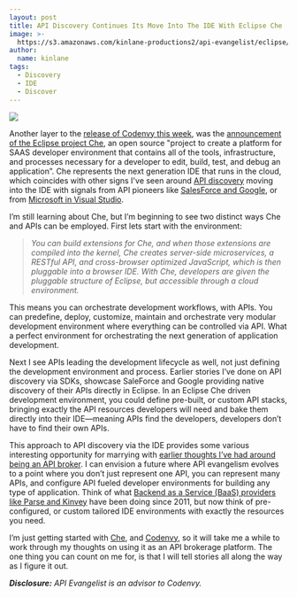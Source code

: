 ```yaml
---
layout: post
title: API Discovery Continues Its Move Into The IDE With Eclipse Che
image: >-
  https://s3.amazonaws.com/kinlane-productions2/api-evangelist/eclipse/eclipse-logo.png
author:
  name: kinlane
tags:
  - Discovery
  - IDE
  - Discover
---
```

[![](https://s3.amazonaws.com/kinlane-productions2/api-evangelist/eclipse/eclipse-logo.png)](https://projects.eclipse.org/proposals/flare)

Another layer to the [release of Codenvy this week](http://apievangelist.com/2014/10/29/now-our-development-environment-is-now-containerized-and-scalable-like-our-production-environment/), was the [announcement of the Eclipse project Che](https://www.eclipse.org/org/press-release/20141027_cloud_initiative.php), an open source "project to create a platform for SAAS developer environment that contains all of the tools, infrastructure, and processes necessary for a developer to edit, build, test, and debug an application”. Che represents the next generation IDE that runs in the cloud, which coincides with other signs I've seen around [API discovery](http://discovery.apievangelist.com) moving into the IDE with signals from API pioneers like [SalesForce and Google](http://apievangelist.com/2014/07/03/expanding-the-layer-of-api-discovery-from-with-the-developers-ide/), or from [Microsoft in Visual Studio](http://apievangelist.com/2014/08/19/bing-developer-assistant-for-visual-studio-delivers-relevant-api-code/).

I’m still learning about Che, but I’m beginning to see two distinct ways Che and APIs can be employed. First lets start with the environment:

> _You can build extensions for Che, and when those extensions are compiled into the kernel, Che creates server-side microservices, a RESTful API, and cross-browser optimized JavaScript, which is then pluggable into a browser IDE. With Che, developers are given the pluggable structure of Eclipse, but accessible through a cloud environment._

This means you can orchestrate development workflows, with APIs. You can predefine, deploy, customize, maintain and orchestrate very modular development environment where everything can be controlled via API. What a perfect environment for orchestrating the next generation of application development.

Next I see APIs leading the development lifecycle as well, not just defining the development environment and process. Earlier stories I’ve done on API discovery via SDKs, showcase SaleForce and Google providing native discovery of their APIs directly in Eclipse. In an Eclipse Che driven development environment, you could define pre-built, or custom API stacks, bringing exactly the API resources developers will need and bake them directly into their IDE—meaning APIs find the developers, developers don’t have to find their own APIs.

This approach to API discovery via the IDE provides some various interesting opportunity for marrying with [earlier thoughts I’ve had around being an API broker](http://apievangelist.com/2014/10/10/exploring-the-possibilities-of-being-an-api-broker/). I can envision a future where API evangelism evolves to a point where you don’t just represent one API, you can represent many APIs, and configure API fueled developer environments for building any type of application. Think of what [Backend as a Service (BaaS) providers like Parse and Kinvey](http://baas.apievangelist.com/companies.html) have been doing since 2011, but now think of pre-configured, or custom tailored IDE environments with exactly the resources you need.

I’m just getting started with [Che](http://docs.codenvy.com/che/), and [Codenvy](https://codenvy.com/), so it will take me a while to work through my thoughts on using it as an API brokerage platform. The one thing you can count on me for, is that I will tell stories all along the way as I figure it out.

_**Disclosure:** API Evangelist is an advisor to Codenvy._